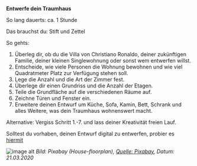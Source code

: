 **Entwerfe dein Traumhaus**

So lang dauerts: ca. 1 Stunde

Das brauchst du: Stift und Zettel

So gehts: 
1) Überleg dir, ob du die Villa von Christiano Ronaldo, deiner zukünftigen Familie, deiner kleinen Singlewohnung oder sonst wem entwerfen willst.
2) Entscheide, wie viele Personen die Wohnung bewohnen und wie viel Quadratmeter Platz zur Verfügung stehen soll.
3) Lege die Anzahl und die Art der Zimmer fest.
4) Überlege dir einen Grundriss und die Anzahl der Etagen.
5) Teile die Grundfläche auf die verschiedenen Räume auf.
6) Zeichne Türen und Fenster ein.
7) Erweitere deinen Entwurf um Küche, Sofa, Kamin, Bett, Schrank und alles Weitere, was dein Traumhaus wohnenswert macht.

Alternative:
Vergiss Schritt 1.-7. und lass deiner Kreativität freien Lauf.

Solltest du vorhaben, deinen Entwurf digital zu entwerfen, probier es [hiermit](https://www.roomsketcher.de/)

![image alt]("https://cdn.pixabay.com/photo/2019/07/07/06/29/house-floorplan-4321812_960_720.jpg")
*Bild: Pixabay (House-floorplan), [Quelle: Pixabay](https://cdn.pixabay.com/photo/2019/07/07/06/29/house-floorplan-4321812_960_720.jpg), Datum: 21.03.2020*
